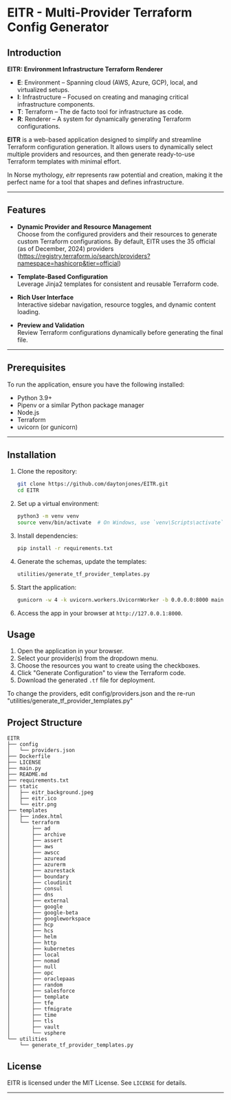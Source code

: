 # EITR - Multi-Provider Terraform Config Generator

## Introduction
**EITR: Environment Infrastructure Terraform Renderer**

- **E**: Environment – Spanning cloud (AWS, Azure, GCP), local, and virtualized setups.
- **I**: Infrastructure – Focused on creating and managing critical infrastructure components.
- **T**: Terraform – The de facto tool for infrastructure as code.
- **R**: Renderer – A system for dynamically generating Terraform configurations.

**EITR** is a web-based application designed to simplify and streamline Terraform configuration generation. It allows users to dynamically select multiple providers and resources, and then generate ready-to-use Terraform templates with minimal effort.  

In Norse mythology, *eitr* represents raw potential and creation, making it the perfect name for a tool that shapes and defines infrastructure.

---

## Features

- **Dynamic Provider and Resource Management**  
  Choose from the configured providers and their resources to generate custom Terraform configurations.  By default, EITR uses the 35 official (as of December, 2024) providers (https://registry.terraform.io/search/providers?namespace=hashicorp&tier=official)

- **Template-Based Configuration**  
  Leverage Jinja2 templates for consistent and reusable Terraform code.

- **Rich User Interface**  
  Interactive sidebar navigation, resource toggles, and dynamic content loading.

- **Preview and Validation**  
  Review Terraform configurations dynamically before generating the final file.


---
## Prerequisites

To run the application, ensure you have the following installed:
- Python 3.9+
- Pipenv or a similar Python package manager
- Node.js 
- Terraform
- uvicorn (or gunicorn)

---

## Installation
1. Clone the repository:
   ```bash
   git clone https://github.com/daytonjones/EITR.git
   cd EITR
   ```
2. Set up a virtual environment:
   ```bash
   python3 -m venv venv
   source venv/bin/activate  # On Windows, use `venv\Scripts\activate`
   ```
3. Install dependencies:
   ```bash
   pip install -r requirements.txt
   ```
4. Generate the schemas, update the templates:
   ```bash
   utilities/generate_tf_provider_templates.py
   ```
5. Start the application:
   ```bash
   gunicorn -w 4 -k uvicorn.workers.UvicornWorker -b 0.0.0.0:8000 main:app
   ```
6. Access the app in your browser at `http://127.0.0.1:8000`.

## Usage
1. Open the application in your browser.
2. Select your provider(s) from the dropdown menu.
3. Choose the resources you want to create using the checkboxes.
4. Click "Generate Configuration" to view the Terraform code.
5. Download the generated `.tf` file for deployment.

To change the providers, edit config/providers.json and the re-run "utilities/generate_tf_provider_templates.py" 

## Project Structure

```
EITR
├── config
│   └── providers.json
├── Dockerfile
├── LICENSE
├── main.py
├── README.md
├── requirements.txt
├── static
│   ├── eitr_background.jpeg
│   ├── eitr.ico
│   └── eitr.png
├── templates
│   ├── index.html
│   └── terraform
│       ├── ad
│       ├── archive
│       ├── assert
│       ├── aws
│       ├── awscc
│       ├── azuread
│       ├── azurerm
│       ├── azurestack
│       ├── boundary
│       ├── cloudinit
│       ├── consul
│       ├── dns
│       ├── external
│       ├── google
│       ├── google-beta
│       ├── googleworkspace
│       ├── hcp
│       ├── hcs
│       ├── helm
│       ├── http
│       ├── kubernetes
│       ├── local
│       ├── nomad
│       ├── null
│       ├── opc
│       ├── oraclepaas
│       ├── random
│       ├── salesforce
│       ├── template
│       ├── tfe
│       ├── tfmigrate
│       ├── time
│       ├── tls
│       ├── vault
│       └── vsphere
└── utilities
    └── generate_tf_provider_templates.py
```

## License

EITR is licensed under the MIT License. See `LICENSE` for details.

---

